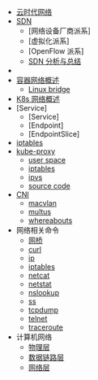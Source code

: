 - [云时代网络](Cloud%20Native%20Network/Cloud-Native-Network.md)
- [SDN](SDN/SDN-definition.md)
  - [网络设备厂商派系]
  - [虚拟化派系]
  - [OpenFlow 派系]
  - [SDN 分析与总结](SDN/SDN-分析与总结.md)
- 
- [容器网络概述](Cloud%20Native%20Network/Docker-容器网络概述.md)
  - [Linux bridge](Linux%20Network/Linux-Bridge.md)
- [K8s 网络概述](Cloud%20Native%20Network/K8s/K8s-网络概述.md)
- [Service]
  - [Service]
  - [Endpoint]
  - [EndpointSlice]
- [iptables](Linux%20Network/iptables.md)
- [kube-proxy](Cloud%20Native%20Network/K8s/kube-proxy/kube-proxy-intro.md)
  - [user space](Cloud%20Native%20Network/K8s/kube-proxy/kube-proxy-user-space.md)
  - [iptables](Cloud%20Native%20Network/K8s/kube-proxy/kube-proxy-iptables.md)
  - [ipvs](Cloud%20Native%20Network/K8s/kube-proxy/kube-proxy-ipvs.md)
  - [source code](Cloud%20Native%20Network/K8s/kube-proxy/kube-proxy-src.md)
- [CNI](Cloud%20Native%20Network/K8s/CNI/cni.md)
  - [macvlan](Cloud%20Native%20Network/K8s/CNI/macvlan.md)
  - [multus](Cloud%20Native%20Network/K8s/CNI/multus.md)
  - [whereabouts](Cloud%20Native%20Network/K8s/CNI/whereabout.md)
- 网络相关命令
  - [网桥](Linux%20Network/Command/cmd-brctl.md)
  - [curl](Linux%20Network/Command/cmd-curl.md)
  - [ip](Linux%20Network/Command/cmd-ip.md)
  - [iptables](Linux%20Network/Command/cmd-iptables.md)
  - [netcat](Linux%20Network/Command/cmd-netcat.md)
  - [netstat](Linux%20Network/Command/cmd-netstat.md)
  - [nslookup](Linux%20Network/Command/cmd-nslookup.md)
  - [ss](Linux%20Network/Command/cmd-ss.md)
  - [tcpdump](Linux%20Network/Command/cmd-tcpdump.md)
  - [telnet](Linux%20Network/Command/cmd-telnet.md)
  - [traceroute](Linux%20Network/Command/cmd-traceroute.md)
- 计算机网络
  - [物理层](Computer%20Network/computer-network-physical.md)
  - [数据链路层](Computer%20Network/computer-network-data-link.md)
  - [网络层](Computer%20Network/computer-network-network.md)